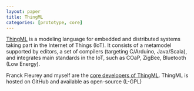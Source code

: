 ```yaml
---
layout: paper
title: ThingML
categories: [prototype, core]
---
```


[ThingML](http://www.ThingML.org) is a modeling language for embedded and distributed systems taking part in the Internet of Things (IoT). It consists of a metamodel supported by editors, a set of compilers (targeting C/Arduino, Java/Scala), and integrates main standards in the IoT, such as COaP, ZigBee, Bluetooth (Low Energy).

Franck Fleurey and myself are the [core developers of ThingML](https://github.com/ffleurey/ThingML/contributors). ThingML is hosted on GitHub and available as open-source (L-GPL)